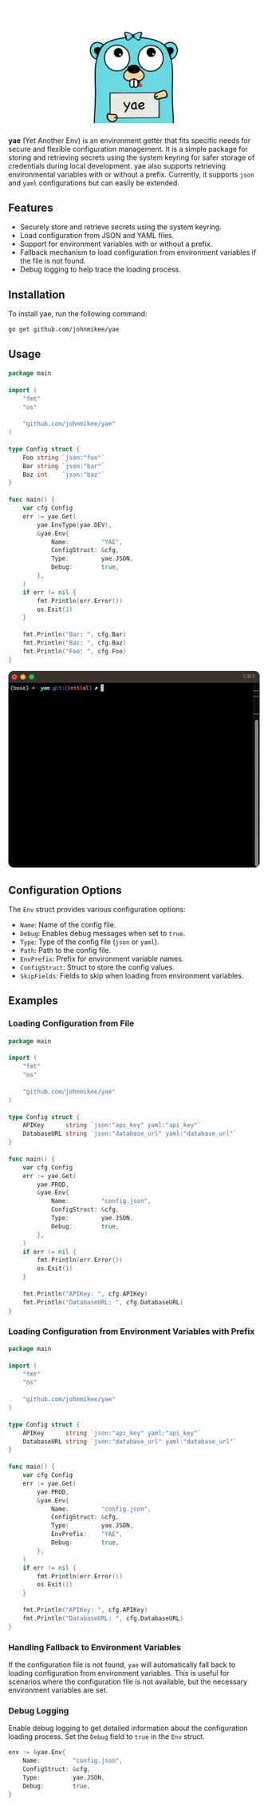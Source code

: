 <div align="center">
<h1 align="center">
<img src='.docs/media/yae.png' width="200" />
<br>
</h1>
</div>

**yae** (Yet Another Env) is an environment getter that fits specific needs for secure and flexible configuration management. It is a simple package for storing and retrieving secrets using the system keyring for safer storage of credentials during local development. yae also supports retrieving environmental variables with or without a prefix. Currently, it supports `json` and `yaml` configurations but can easily be extended.

## Features

- Securely store and retrieve secrets using the system keyring.
- Load configuration from JSON and YAML files.
- Support for environment variables with or without a prefix.
- Fallback mechanism to load configuration from environment variables if the file is not found.
- Debug logging to help trace the loading process.

## Installation

To install yae, run the following command:

```shell
go get github.com/johnmikee/yae
```

## Usage

```go
package main

import (
	"fmt"
	"os"

	"github.com/johnmikee/yae"
)

type Config struct {
	Foo string `json:"foo"`
	Bar string `json:"bar"`
	Baz int    `json:"baz"`
}

func main() {
	var cfg Config
	err := yae.Get(
		yae.EnvType(yae.DEV),
		&yae.Env{
			Name:         "YAE",
			ConfigStruct: &cfg,
			Type:         yae.JSON,
			Debug:        true,
		},
	)
	if err != nil {
		fmt.Println(err.Error())
		os.Exit(1)
	}

	fmt.Println("Bar: ", cfg.Bar)
	fmt.Println("Baz: ", cfg.Baz)
	fmt.Println("Foo: ", cfg.Foo)
}
```

![alt text](.docs/media/yae.gif)

## Configuration Options

The `Env` struct provides various configuration options:

- `Name`: Name of the config file.
- `Debug`: Enables debug messages when set to `true`.
- `Type`: Type of the config file (`json` or `yaml`).
- `Path`: Path to the config file.
- `EnvPrefix`: Prefix for environment variable names.
- `ConfigStruct`: Struct to store the config values.
- `SkipFields`: Fields to skip when loading from environment variables.

## Examples

### Loading Configuration from File

```go
package main

import (
	"fmt"
	"os"

	"github.com/johnmikee/yae"
)

type Config struct {
	APIKey      string `json:"api_key" yaml:"api_key"`
	DatabaseURL string `json:"database_url" yaml:"database_url"`
}

func main() {
	var cfg Config
	err := yae.Get(
		yae.PROD,
		&yae.Env{
			Name:         "config.json",
			ConfigStruct: &cfg,
			Type:         yae.JSON,
			Debug:        true,
		},
	)
	if err != nil {
		fmt.Println(err.Error())
		os.Exit(1)
	}

	fmt.Println("APIKey: ", cfg.APIKey)
	fmt.Println("DatabaseURL: ", cfg.DatabaseURL)
}
```

### Loading Configuration from Environment Variables with Prefix

```go
package main

import (
	"fmt"
	"os"

	"github.com/johnmikee/yae"
)

type Config struct {
	APIKey      string `json:"api_key" yaml:"api_key"`
	DatabaseURL string `json:"database_url" yaml:"database_url"`
}

func main() {
	var cfg Config
	err := yae.Get(
		yae.PROD,
		&yae.Env{
			Name:         "config.json",
			ConfigStruct: &cfg,
			Type:         yae.JSON,
			EnvPrefix:    "YAE",
			Debug:        true,
		},
	)
	if err != nil {
		fmt.Println(err.Error())
		os.Exit(1)
	}

	fmt.Println("APIKey: ", cfg.APIKey)
	fmt.Println("DatabaseURL: ", cfg.DatabaseURL)
}
```

### Handling Fallback to Environment Variables

If the configuration file is not found, `yae` will automatically fall back to loading configuration from environment variables. This is useful for scenarios where the configuration file is not available, but the necessary environment variables are set.

### Debug Logging

Enable debug logging to get detailed information about the configuration loading process. Set the `Debug` field to `true` in the `Env` struct.

```go
env := &yae.Env{
	Name:         "config.json",
	ConfigStruct: &cfg,
	Type:         yae.JSON,
	Debug:        true,
}
```


